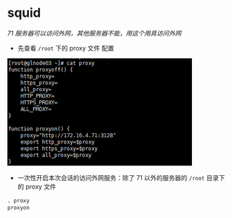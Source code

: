 # squid

*71 服务器可以访问外网，其他服务器不能，用这个用具访问外网*

+ 先查看 `/root` 下的 proxy 文件 配置

![image-20231006224119619](https://raw.githubusercontent.com/Quinlan7/pic_cloud/main/img/202310062241670.png)

+ 一次性开启本次会话的访问外网服务：除了 71 以外的服务器的 `/root` 目录下的 proxy 文件

```
. proxy
proxyon
```

